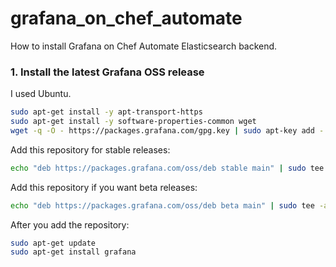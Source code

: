 # grafana_on_chef_automate
How to install Grafana on Chef Automate Elasticsearch backend.  
  
### 1. Install the latest Grafana OSS release
  
I used Ubuntu.  
```bash
sudo apt-get install -y apt-transport-https
sudo apt-get install -y software-properties-common wget
wget -q -O - https://packages.grafana.com/gpg.key | sudo apt-key add -
```
  
Add this repository for stable releases:  
```bash
echo "deb https://packages.grafana.com/oss/deb stable main" | sudo tee -a /etc/apt/sources.list.d/grafana.list
```
  
Add this repository if you want beta releases:  
```bash
echo "deb https://packages.grafana.com/oss/deb beta main" | sudo tee -a /etc/apt/sources.list.d/grafana.list
```
  
After you add the repository:  
```bash
sudo apt-get update
sudo apt-get install grafana
```
  
